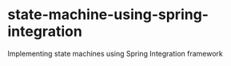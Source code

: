 # state-machine-using-spring-integration
Implementing state machines using Spring Integration framework
